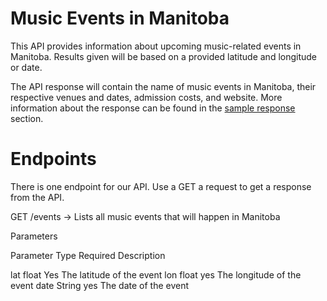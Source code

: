 # Music Events in Manitoba

This API provides information about upcoming music-related events in Manitoba. Results given will be based on a provided latitude and longitude or date.

The API response will contain the name of music events in Manitoba, their respective venues and dates, admission costs, and website. More information about the response can be found in the [sample response](https://github.com/qinh3uofm/Group8_A3_P1/) section.

# Endpoints

There is one endpoint for our API. Use a GET a request to get a response from the API. 

GET /events → Lists all music events that will happen in Manitoba

Parameters

Parameter         Type         Required        Description

lat            float        Yes            The latitude of the event
lon            float         yes            The longitude of the event
date            String        yes            The date of the event

